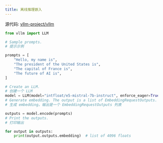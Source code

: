 ```yaml
---
title: 离线推理嵌入
---
```



源代码: [vllm-project/vllm](https://raw.githubusercontent.com/vllm-project/vllm/main/examples/offline_inference_embedding.py)

```python
from vllm import LLM

# Sample prompts.
# 提示示例

prompts = [
    "Hello, my name is",
    "The president of the United States is",
    "The capital of France is",
    "The future of AI is",
]

# Create an LLM.
# 创建一个 LLM
model = LLM(model="intfloat/e5-mistral-7b-instruct", enforce_eager=True)
# Generate embedding. The output is a list of EmbeddingRequestOutputs.
# 生成 embedding。输出是一个 EmbeddingRequestOutputs 列表

outputs = model.encode(prompts)
# Print the outputs.
# 打印输出

for output in outputs:
    print(output.outputs.embedding)  # list of 4096 floats
```


